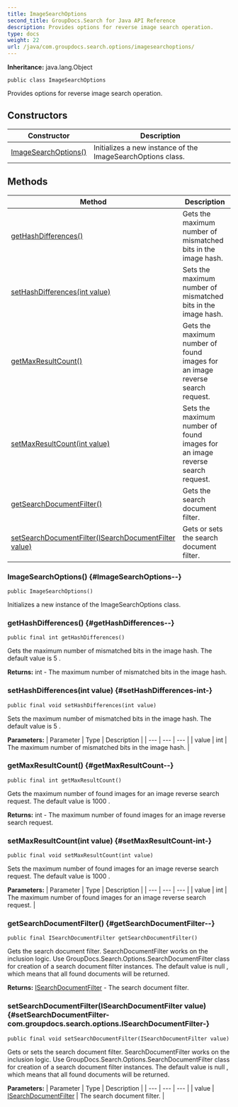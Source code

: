 ```yaml
---
title: ImageSearchOptions
second_title: GroupDocs.Search for Java API Reference
description: Provides options for reverse image search operation.
type: docs
weight: 22
url: /java/com.groupdocs.search.options/imagesearchoptions/
---
```

**Inheritance:**
java.lang.Object
```
public class ImageSearchOptions
```

Provides options for reverse image search operation.
## Constructors

| Constructor | Description |
| --- | --- |
| [ImageSearchOptions()](#ImageSearchOptions--) | Initializes a new instance of the  ImageSearchOptions  class. |
## Methods

| Method | Description |
| --- | --- |
| [getHashDifferences()](#getHashDifferences--) | Gets the maximum number of mismatched bits in the image hash. |
| [setHashDifferences(int value)](#setHashDifferences-int-) | Sets the maximum number of mismatched bits in the image hash. |
| [getMaxResultCount()](#getMaxResultCount--) | Gets the maximum number of found images for an image reverse search request. |
| [setMaxResultCount(int value)](#setMaxResultCount-int-) | Sets the maximum number of found images for an image reverse search request. |
| [getSearchDocumentFilter()](#getSearchDocumentFilter--) | Gets the search document filter. |
| [setSearchDocumentFilter(ISearchDocumentFilter value)](#setSearchDocumentFilter-com.groupdocs.search.options.ISearchDocumentFilter-) | Gets or sets the search document filter. |
### ImageSearchOptions() {#ImageSearchOptions--}
```
public ImageSearchOptions()
```


Initializes a new instance of the  ImageSearchOptions  class.

### getHashDifferences() {#getHashDifferences--}
```
public final int getHashDifferences()
```


Gets the maximum number of mismatched bits in the image hash. The default value is  5 .

**Returns:**
int - The maximum number of mismatched bits in the image hash.
### setHashDifferences(int value) {#setHashDifferences-int-}
```
public final void setHashDifferences(int value)
```


Sets the maximum number of mismatched bits in the image hash. The default value is  5 .

**Parameters:**
| Parameter | Type | Description |
| --- | --- | --- |
| value | int | The maximum number of mismatched bits in the image hash. |

### getMaxResultCount() {#getMaxResultCount--}
```
public final int getMaxResultCount()
```


Gets the maximum number of found images for an image reverse search request. The default value is  1000 .

**Returns:**
int - The maximum number of found images for an image reverse search request.
### setMaxResultCount(int value) {#setMaxResultCount-int-}
```
public final void setMaxResultCount(int value)
```


Sets the maximum number of found images for an image reverse search request. The default value is  1000 .

**Parameters:**
| Parameter | Type | Description |
| --- | --- | --- |
| value | int | The maximum number of found images for an image reverse search request. |

### getSearchDocumentFilter() {#getSearchDocumentFilter--}
```
public final ISearchDocumentFilter getSearchDocumentFilter()
```


Gets the search document filter.  SearchDocumentFilter  works on the inclusion logic. Use  GroupDocs.Search.Options.SearchDocumentFilter  class for creation of a search document filter instances. The default value is  null , which means that all found documents will be returned.

**Returns:**
[ISearchDocumentFilter](../../com.groupdocs.search.options/isearchdocumentfilter) - The search document filter.
### setSearchDocumentFilter(ISearchDocumentFilter value) {#setSearchDocumentFilter-com.groupdocs.search.options.ISearchDocumentFilter-}
```
public final void setSearchDocumentFilter(ISearchDocumentFilter value)
```


Gets or sets the search document filter.  SearchDocumentFilter  works on the inclusion logic. Use  GroupDocs.Search.Options.SearchDocumentFilter  class for creation of a search document filter instances. The default value is  null , which means that all found documents will be returned.

**Parameters:**
| Parameter | Type | Description |
| --- | --- | --- |
| value | [ISearchDocumentFilter](../../com.groupdocs.search.options/isearchdocumentfilter) | The search document filter. |

